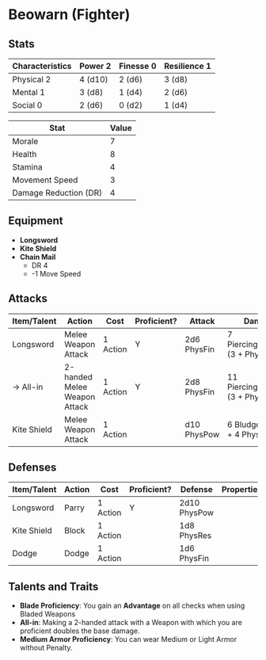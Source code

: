 # Beowarn (Fighter)

## Stats

| Characteristics | Power 2 | Finesse 0 | Resilience 1 |
| --------------- | ------- | --------- | ------------ |
| Physical 2      | 4 (d10) | 2 (d6)    | 3 (d8)       |
| Mental 1        | 3 (d8)  | 1 (d4)    | 2 (d6)       |
| Social 0        | 2 (d6)  | 0 (d2)    | 1 (d4)       |

| Stat                  | Value |
| --------------------- | ----- |
| Morale                | 7     |
| Health                | 8     |
| Stamina               | 4     |
| Movement Speed        | 3     |
| Damage Reduction (DR) | 4     |

## Equipment

* **Longsword**
* **Kite Shield**
* **Chain Mail**
	* DR 4
	* -1 Move Speed

## Attacks

| Item/Talent | Action                       | Cost      | Proficient? | Attack      | Damage                               | Properties |
| ----------- | ---------------------------- | --------- | ----------- | ----------- | ------------------------------------ | ---------- |
| Longsword   | Melee Weapon Attack          | 1 Action  | Y           | 2d6 PhysFin | 7 Piercing/Slashing (3 + PhysPow 4)  |            |
| -> All-in   | 2-handed Melee Weapon Attack | 1 Action	 | Y           | 2d8 PhysFin | 11 Piercing/Slashing (3 + PhysPow 8) | 2-handed   |
| Kite Shield | Melee Weapon Attack          | 1 Action  |             | d10 PhysPow | 6 Bludgeoning (2 + 4 PhysPow)        |            |

## Defenses

| Item/Talent | Action | Cost     | Proficient? | Defense      | Properties |
| ----------- | ------ | -------- | ----------- | ------------ | ---------- |
| Longsword   | Parry  | 1 Action | Y           | 2d10 PhysPow |            |
| Kite Shield | Block  | 1 Action |             | 1d8 PhysRes  |            |
| Dodge       | Dodge  | 1 Action |             | 1d6 PhysFin  |            |

## Talents and Traits

* **Blade Proficiency**: You gain an **Advantage** on all checks when using Bladed Weapons
* **All-in**: Making a 2-handed attack with a Weapon with which you are proficient doubles the base damage.
* **Medium Armor Proficiency**: You can wear Medium or Light Armor without Penalty.
